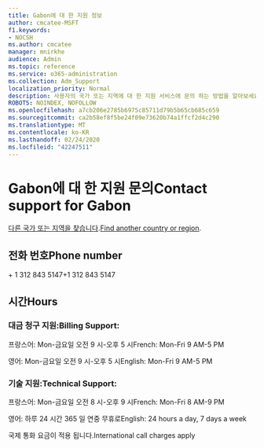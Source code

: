 ```yaml
---
title: Gabon에 대 한 지원 정보
author: cmcatee-MSFT
f1.keywords:
- NOCSH
ms.author: cmcatee
manager: mnirkhe
audience: Admin
ms.topic: reference
ms.service: o365-administration
ms.collection: Adm_Support
localization_priority: Normal
description: 사용자의 국가 또는 지역에 대 한 지원 서비스에 문의 하는 방법을 알아보세요.
ROBOTS: NOINDEX, NOFOLLOW
ms.openlocfilehash: a7cb206e2785b6975c85711d79b5b65cb685c659
ms.sourcegitcommit: ca2b58ef8f5be24f09e73620b74a1ffcf2d4c290
ms.translationtype: MT
ms.contentlocale: ko-KR
ms.lasthandoff: 02/24/2020
ms.locfileid: "42247511"
---
```

# <a name="contact-support-for-gabon"></a><span data-ttu-id="f2bd0-103">Gabon에 대 한 지원 문의</span><span class="sxs-lookup"><span data-stu-id="f2bd0-103">Contact support for Gabon</span></span>

<span data-ttu-id="f2bd0-104">[다른 국가 또는 지역을 찾습니다](../contact-support-for-business-products.md).</span><span class="sxs-lookup"><span data-stu-id="f2bd0-104">[Find another country or region](../contact-support-for-business-products.md).</span></span>

## <a name="phone-number"></a><span data-ttu-id="f2bd0-105">전화 번호</span><span class="sxs-lookup"><span data-stu-id="f2bd0-105">Phone number</span></span>
<span data-ttu-id="f2bd0-106">+ 1 312 843 5147</span><span class="sxs-lookup"><span data-stu-id="f2bd0-106">+1 312 843 5147</span></span>

## <a name="hours"></a><span data-ttu-id="f2bd0-107">시간</span><span class="sxs-lookup"><span data-stu-id="f2bd0-107">Hours</span></span>
### <a name="billing-support"></a><span data-ttu-id="f2bd0-108">대금 청구 지원:</span><span class="sxs-lookup"><span data-stu-id="f2bd0-108">Billing Support:</span></span>

<span data-ttu-id="f2bd0-109">프랑스어: Mon-금요일 오전 9 시-오후 5 시</span><span class="sxs-lookup"><span data-stu-id="f2bd0-109">French: Mon-Fri 9 AM-5 PM</span></span>

<span data-ttu-id="f2bd0-110">영어: Mon-금요일 오전 9 시-오후 5 시</span><span class="sxs-lookup"><span data-stu-id="f2bd0-110">English: Mon-Fri 9 AM-5 PM</span></span>

### <a name="technical-support"></a><span data-ttu-id="f2bd0-111">기술 지원:</span><span class="sxs-lookup"><span data-stu-id="f2bd0-111">Technical Support:</span></span>

<span data-ttu-id="f2bd0-112">프랑스어: Mon-금요일 오전 8 시-오후 9 시</span><span class="sxs-lookup"><span data-stu-id="f2bd0-112">French: Mon-Fri 8 AM-9 PM</span></span>

<span data-ttu-id="f2bd0-113">영어: 하루 24 시간 365 일 연중 무휴로</span><span class="sxs-lookup"><span data-stu-id="f2bd0-113">English: 24 hours a day, 7 days a week</span></span>

<span data-ttu-id="f2bd0-114">국제 통화 요금이 적용 됩니다.</span><span class="sxs-lookup"><span data-stu-id="f2bd0-114">International call charges apply</span></span>